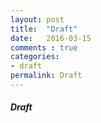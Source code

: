 ```yaml
---
layout: post
title:  "Draft"
date:   2016-03-15
comments : true
categories:
- draft
permalink: Draft
---
```


##### Draft


